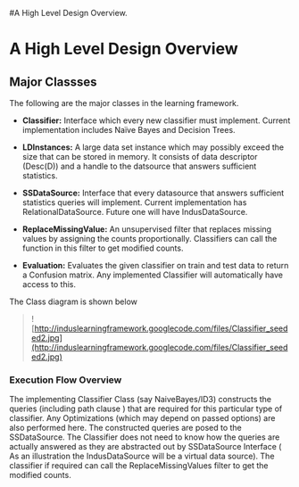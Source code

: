 #A High Level Design Overview.
# A High Level Design Overview #
## Major Classses ##
The following are the major classes in the learning framework.
  * **Classifier:** Interface which every new classifier must implement. Current implementation includes Naïve Bayes and Decision Trees.

  * **LDInstances:**   A large data set instance which may possibly exceed the size that can be stored in memory. It consists of data descriptor (Desc(D))  and a handle to the  datsource  that answers sufficient statistics.

  * **SSDataSource:**  Interface that every  datasource that  answers sufficient statistics queries will implement.  Current implementation has RelationalDataSource.  Future one will have IndusDataSource.

  * **ReplaceMissingValue:**  An unsupervised filter that replaces missing values by assigning the counts proportionally. Classifiers can call the function in this filter to get modified counts.

  * **Evaluation:**  Evaluates the given classifier on train and test data to return a Confusion matrix. Any implemented Classifier will automatically have access to this.

The Class diagram is shown below

> ![http://induslearningframework.googlecode.com/files/Classifier_seeded2.jpg](http://induslearningframework.googlecode.com/files/Classifier_seeded2.jpg)

### Execution Flow Overview ###
The implementing Classifier Class (say NaiveBayes/ID3) constructs the queries (including path clause )   that  are required for this particular type of  classifier. Any Optimizations (which may depend on passed options) are also performed here.   The constructed  queries  are posed to the  SSDataSource. The Classifier does not need to know how the queries are actually answered as they are abstracted out by SSDataSource Interface ( As an illustration the IndusDataSource will be a virtual data source). The classifier if   required can call the ReplaceMissingValues filter to get the modified counts.

